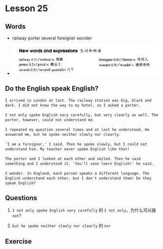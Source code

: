# Lesson 25

## Words

- railway porter several foreigner wonder

- ![Words](../../../Images/Part2/03/words-25.png)

## Do the English speak English?

```
I arrived in London at last. The railway station was big, black and dark. I did not know the way to my hotel, so I asked a porter.

I not only spoke English very carefully, but very clearly as well. The porter, however, could not understand me.

I repeated my question several times and at last he understood. He answered me, but he spoke neither slowly nor clearly.

'I am a foreigner,' I said. Then he spoke slowly, but I could not understand him. My teacher never spoke English like that!

The porter and I looked at each other and smiled. Then he said something and I understood it. 'You'll soon learn English!' he said.

I wonder. In England, each person speaks a different language. The English understand each other, but I don't understand them! Do they speak English?
```

## Questions

1. `I not only spoke English very carefully` 的 `I not only`，为什么可以接 `not`?

2. `but he spoke neither slowly nor clearly` 的 `nor`

## Exercise
